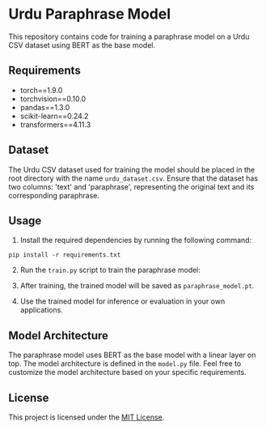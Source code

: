 # Urdu Paraphrase Model

This repository contains code for training a paraphrase model on a Urdu CSV dataset using BERT as the base model.

## Requirements

- torch==1.9.0
- torchvision==0.10.0
- pandas==1.3.0
- scikit-learn==0.24.2
- transformers==4.11.3

## Dataset

The Urdu CSV dataset used for training the model should be placed in the root directory with the name `urdu_dataset.csv`. Ensure that the dataset has two columns: 'text' and 'paraphrase', representing the original text and its corresponding paraphrase.

## Usage

1. Install the required dependencies by running the following command:

```shell
pip install -r requirements.txt
```

2.  Run the `train.py` script to train the paraphrase model:

3. After training, the trained model will be saved as `paraphrase_model.pt`.

4. Use the trained model for inference or evaluation in your own applications.

## Model Architecture

The paraphrase model uses BERT as the base model with a linear layer on top. The model architecture is defined in the `model.py` file. Feel free to customize the model architecture based on your specific requirements.

## License

This project is licensed under the [MIT License](LICENSE).

